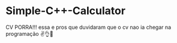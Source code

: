 # Simple-C++-Calculator

CV PORRA!!! essa e pros que duvidaram que o cv nao ia chegar na programação ✌️👌🚩
